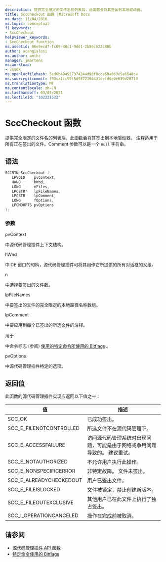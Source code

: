 ```yaml
---
description: 提供完全限定的文件名的列表后，此函数会将其签出到本地驱动器。
title: SccCheckout 函数 |Microsoft Docs
ms.date: 11/04/2016
ms.topic: conceptual
f1_keywords:
- SccCheckout
helpviewer_keywords:
- SccCheckout function
ms.assetid: 06e9ecd7-fc09-40c1-9dd1-2b56c622c80b
author: acangialosi
ms.author: anthc
manager: jmartens
ms.workload:
- vssdk
ms.openlocfilehash: 5ed6b494957374244d98f0cca59a063e5a6648c4
ms.sourcegitcommit: f33ca1fc99f5d9372166431cefd0e0e639d20719
ms.translationtype: MT
ms.contentlocale: zh-CN
ms.lasthandoff: 03/05/2021
ms.locfileid: "102221622"
---
```

# <a name="scccheckout-function"></a>SccCheckout 函数
提供完全限定的文件名的列表后，此函数会将其签出到本地驱动器。 注释适用于所有正在签出的文件。Comment 参数可以是一个 `null` 字符串。

## <a name="syntax"></a>语法

```cpp
SCCRTN SccCheckout (
   LPVOID    pvContext,
   HWND      hWnd,
   LONG      nFiles,
   LPCSTR*   lpFileNames,
   LPCSTR    lpComment,
   LONG      fOptions,
   LPCMDOPTS pvOptions
);
```

### <a name="parameters"></a>参数
 pvContext

中源代码管理插件上下文结构。

 hWnd

中IDE 窗口的句柄，源代码管理插件可将其用作它所提供的所有对话框的父级。

 n

中选择要签出的文件数。

 lpFileNames

中要签出的文件的完全限定的本地路径名称数组。

 lpComment

中要应用到每个已签出的所选文件的注释。

 用于

中命令标志 (参阅) [使用的特定命令所使用的 Bitflags](../extensibility/bitflags-used-by-specific-commands.md) 。

 pvOptions

中源代码管理插件特定的选项。

## <a name="return-value"></a>返回值
 此函数的源代码管理插件实现应返回以下值之一：

|值|描述|
|-----------|-----------------|
|SCC_OK|已成功签出。|
|SCC_E_FILENOTCONTROLLED|所选文件不在源代码管理下。|
|SCC_E_ACCESSFAILURE|访问源代码管理系统时出现问题，可能是由于网络或争用问题导致的。 建议重试。|
|SCC_E_NOTAUTHORIZED|不允许用户执行此操作。|
|SCC_E_NONSPECIFICERROR|非特定故障。 文件未签出。|
|SCC_E_ALREADYCHECKEDOUT|用户已签出文件。|
|SCC_E_FILEISLOCKED|文件被锁定，禁止创建新版本。|
|SCC_E_FILEOUTEXCLUSIVE|其他用户已在此文件上执行了独占签出。|
|SCC_I_OPERATIONCANCELED|操作在完成前被取消。|

## <a name="see-also"></a>请参阅
- [源代码管理插件 API 函数](../extensibility/source-control-plug-in-api-functions.md)
- [特定命令使用的 Bitflags](../extensibility/bitflags-used-by-specific-commands.md)
